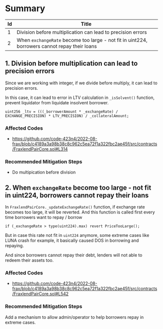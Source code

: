 # Summary

| Id | Title |
| -- | ----- |
| 1 | Division before multiplication can lead to precision errors |
| 2 | When `exchangeRate` become too large - not fit in uint224, borrowers cannot repay their loans |

## 1. Division before multiplication can lead to precision errors

Since we are working with integer, if we divide before multiply, it can lead to precision errors. 

In this case, it can lead to error in LTV calculation in `_isSolvent()` function, prevent liquidator from liquidate insolvent borrower.

```solidity
uint256 _ltv = (((_borrowerAmount * _exchangeRate) / EXCHANGE_PRECISION) * LTV_PRECISION) / _collateralAmount;
```

### Affected Codes

- https://github.com/code-423n4/2022-08-frax/blob/c4189a3a98b38c8c962c5ea72f1a322fbc2ae45f/src/contracts/FraxlendPairCore.sol#L314

### Recommended Mitigation Steps

- Do multipication before division

## 2. When `exchangeRate` become too large - not fit in uint224, borrowers cannot repay their loans

In `FraxlendPairCore._updateExchangeRate()` function, if exchange rate becomes too large, it will be reverted. And this function is called first every time borrowers want to repay / borrow
```solidity
if (_exchangeRate > type(uint224).max) revert PriceTooLarge();
```

But in case this rate not fit in `uint224` anymore, some extreme cases like LUNA crash for example, it basically caused DOS in borrowing and repaying.

And since borrowers cannot repay their debt, lenders will not able to redeem their assets too.

### Affected Codes
- https://github.com/code-423n4/2022-08-frax/blob/c4189a3a98b38c8c962c5ea72f1a322fbc2ae45f/src/contracts/FraxlendPairCore.sol#L542

### Recommended Mitigation Steps

Add a mechanism to allow admin/operator to help borrowers repay in extreme cases.



